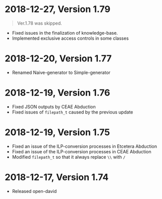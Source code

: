 # 2018-12-27, Version 1.79

> Ver.1.78 was skipped.

- Fixed issues in the finalization of knowledge-base.
- Implemented exclusive access controls in some classes

# 2018-12-20, Version 1.77

- Renamed Naive-generator to Simple-generator

# 2018-12-19, Version 1.76

- Fixed JSON outputs by CEAE Abduction
- Fixed issues of `filepath_t` caused by the previous update

# 2018-12-19, Version 1.75

- Fixed an issue of the ILP-conversion processes in Etcetera Abduction
- Fixed an issue of the ILP-conversion processes in CEAE Abduction
- Modified `filepath_t` so that it always replace `\\` with `/`

# 2018-12-17, Version 1.74

- Released open-david
